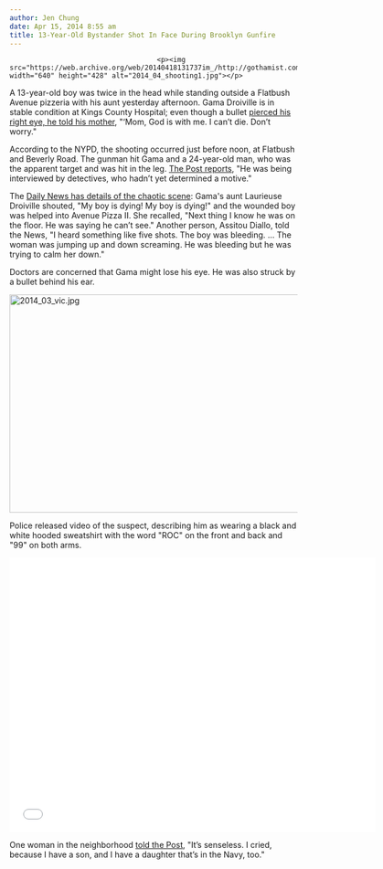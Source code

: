 ```yaml
---
author: Jen Chung
date: Apr 15, 2014 8:55 am
title: 13-Year-Old Bystander Shot In Face During Brooklyn Gunfire
---
```


	
										<p><img src="https://web.archive.org/web/20140418131737im_/http://gothamist.com/upload/2014/04/2014_04_shooting1.jpg" width="640" height="428" alt="2014_04_shooting1.jpg"></p>

<p>A 13-year-old boy was twice in the head while standing outside a Flatbush Avenue pizzeria with his aunt yesterday afternoon. Gama Droiville is in stable condition at Kings County Hospital; even though a bullet <a href="https://web.archive.org/web/20140418131737/http://www.nydailynews.com/new-york/nyc-crime/boy-13-shot-head-brooklyn-article-1.1756022">pierced his right eye, he told his mother</a>, &quot;&#x2018;Mom, God is with me. I can&#x2019;t die. Don&#x2019;t worry.&quot;</p>

<p>According to the NYPD, the shooting occurred just before noon, at Flatbush and Beverly Road. The gunman hit Gama and a 24-year-old man, who was the apparent target and was hit in the leg. <a href="https://web.archive.org/web/20140418131737/http://nypost.com/2014/04/14/13-year-old-brooklyn-boy-shot-in-the-head/">The Post reports</a>, &quot;He was being interviewed by detectives, who hadn&#x2019;t yet determined a motive.&quot;</p>

<p>The <a href="https://web.archive.org/web/20140418131737/http://www.nydailynews.com/new-york/nyc-crime/boy-13-shot-head-brooklyn-article-1.1756022">Daily News has details of the chaotic scene</a>: Gama&apos;s aunt Laurieuse Droiville  shouted, &quot;My boy is dying! My boy is dying!&quot; and the wounded boy was helped into Avenue Pizza II. She recalled, &quot;Next thing I know he was on the floor. He was saying he can&#x2019;t see.&quot; Another person, Assitou Diallo, told the News, &quot;I heard something like five shots. The boy was bleeding. ... The woman was jumping up and down screaming. He was bleeding but he was trying to calm her down.&quot;</p>

<p>Doctors are concerned that Gama might lose his eye. He was also struck by a bullet behind his ear.</p>

<p><img src="https://web.archive.org/web/20140418131737im_/http://gothamist.com/upload/2014/04/2014_03_vic.jpg" width="640" height="382" alt="2014_03_vic.jpg"></p>

<p>Police released video of the suspect, describing him as wearing a black and white hooded sweatshirt with the word &quot;ROC&quot; on the front and back and &quot;99&quot; on both arms.</p>

<p><iframe width="640" height="480" src="//web.archive.org/web/20140418131737if_/http://www.youtube.com/embed/j6QIRzkKzI8" frameborder="0" allowfullscreen></iframe></p>

<p>One woman in the neighborhood <a href="https://web.archive.org/web/20140418131737/http://nypost.com/2014/04/14/13-year-old-brooklyn-boy-shot-in-the-head/">told the Post</a>, &quot;It&#x2019;s senseless. I cried, because I have a son, and I have a daughter that&#x2019;s in the Navy, too.&quot;<br>
</p>					
										
									
				